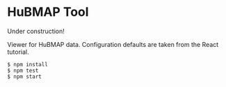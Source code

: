# HuBMAP Tool

Under construction!

Viewer for HuBMAP data. Configuration defaults are taken from the React tutorial.

```
$ npm install
$ npm test
$ npm start
```
